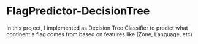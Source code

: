 # FlagPredictor-DecisionTree

In this project, I implemented as Decision Tree Classifier to predict what continent a flag comes from based on features like (Zone, Language, etc)
